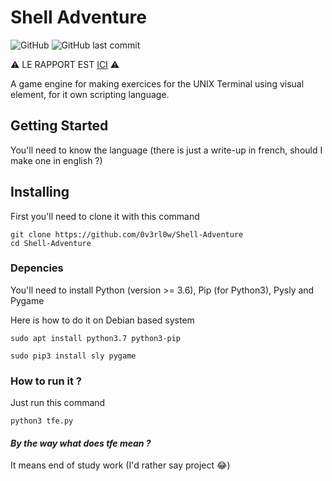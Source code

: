 # Shell Adventure

![GitHub](https://img.shields.io/github/license/0v3rl0w/Shell-Adventure.svg) ![GitHub last commit](https://img.shields.io/github/last-commit/0v3rl0w/Shell-Adventure.svg)

:warning: LE RAPPORT EST [ICI](https://github.com/0v3rl0w/Shell-Adventure/blob/master/rapport/rapport.pdf) :warning:

A game engine for making exercices for the UNIX Terminal using visual element, for it own scripting language.

## Getting Started
You'll need to know the language (there is just a write-up in french, should I make one in english ?)

## Installing
First you'll need to clone it with this command

```
git clone https://github.com/0v3rl0w/Shell-Adventure
cd Shell-Adventure
```
### Depencies
You'll need to install Python (version >= 3.6), Pip (for Python3), Pysly and Pygame

Here is how to do it on Debian based system

```
sudo apt install python3.7 python3-pip

sudo pip3 install sly pygame
```

### How to run it ?

Just run this command

```
python3 tfe.py
```

#### *By the way what does tfe mean ?*
It means end of study work (I'd rather say project :joy:)
